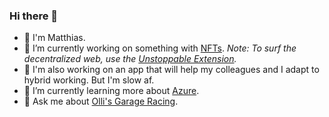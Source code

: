 ### Hi there 👋

- 👋 I'm Matthias.
- 🔭 I’m currently working on something with [NFTs](https://skyfalke.nft). _Note: To surf the decentralized web, use the [Unstoppable Extension](https://unstoppabledomains.com/extension)._
- 🐢 I'm also working on an app that will help my colleagues and I adapt to hybrid working. But I'm slow af.
- 🌱 I’m currently learning more about [Azure](https://azure.microsoft.com/).
- 🚙 Ask me about [Olli's Garage Racing](https://www.instagram.com/ollisgarageracing).
